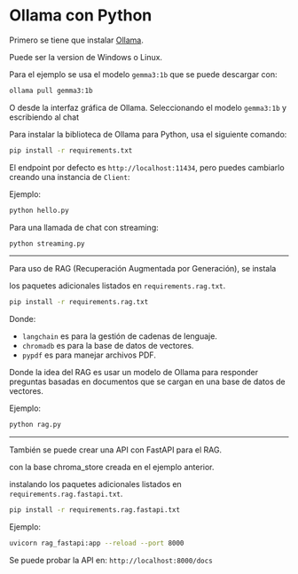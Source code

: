 # Ollama con Python

Primero se tiene que instalar [Ollama](https://ollama.com/download).

Puede ser la version de Windows o Linux.

Para el ejemplo se usa el modelo `gemma3:1b` que se puede descargar con:

```bash
ollama pull gemma3:1b
```

O desde la interfaz gráfica de Ollama. Seleccionando el modelo `gemma3:1b` y
escribiendo al chat


Para instalar la biblioteca de Ollama para Python, usa el siguiente comando:

```bash
pip install -r requirements.txt
```

El endpoint por defecto es `http://localhost:11434`, pero puedes cambiarlo creando una instancia de `Client`:

Ejemplo:

```bash
python hello.py
```

Para una llamada de chat con streaming:

```bash
python streaming.py
```


---

Para uso de RAG (Recuperación Augmentada por Generación), se instala

los paquetes adicionales listados en `requirements.rag.txt`.

```bash
pip install -r requirements.rag.txt
```

Donde: 
- `langchain` es para la gestión de cadenas de lenguaje.
- `chromadb` es para la base de datos de vectores.  
- `pypdf` es para manejar archivos PDF.

Donde la idea del RAG es usar un modelo de Ollama para responder preguntas basadas en documentos que se cargan en una base de datos de vectores.

Ejemplo:

```bash
python rag.py
```

---

También se puede crear una API con FastAPI para el RAG.

con la base chroma_store creada en el ejemplo anterior.

instalando los paquetes adicionales listados en `requirements.rag.fastapi.txt`.

```bash
pip install -r requirements.rag.fastapi.txt
```

Ejemplo:

```bash
uvicorn rag_fastapi:app --reload --port 8000
```

Se puede probar la API en:
```http://localhost:8000/docs```